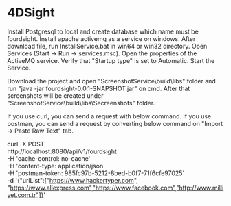 # 4DSight
Install Postgresql to local and create database which name must be fourdsight.
Install apache activemq as a service on windows. After download file, run InstallService.bat in win64 or win32 directory.
Open Services (Start -> Run -> services.msc).
Open the properties of the ActiveMQ service.
Verify that "Startup type" is set to Automatic.
Start the Service.

Download the project and open "ScreenshotService\build\libs" folder and run "java -jar fourdsight-0.0.1-SNAPSHOT.jar" on cmd. After that screenshots will be created under "ScreenshotService\build\libs\Secreenshots" folder.

If you use curl, you can send a request with below command. If you use postman, you can send a request by converting below command on 
"Import -> Paste Raw Text" tab.

curl -X POST \
  http://localhost:8080/api/v1/fourdsight \
  -H 'cache-control: no-cache' \
  -H 'content-type: application/json' \
  -H 'postman-token: 985fc97b-5212-8bed-b0f7-71f6cfe97025' \
  -d '{"urlList":["https://www.hackertyper.com", "https://www.aliexpress.com","https://www.facebook.com","http://www.milliyet.com.tr"]}'
